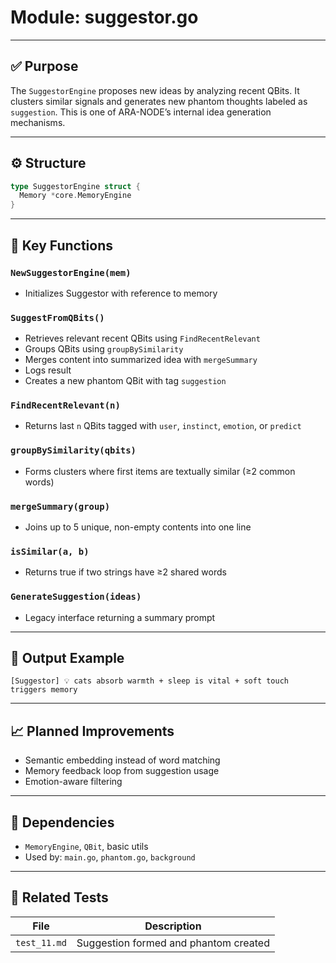 # Module: suggestor.go

---

## ✅ Purpose

The `SuggestorEngine` proposes new ideas by analyzing recent QBits. It clusters similar signals and generates new phantom thoughts labeled as `suggestion`. This is one of ARA-NODE’s internal idea generation mechanisms.

---

## ⚙️ Structure

```go
type SuggestorEngine struct {
  Memory *core.MemoryEngine
}
```

---

## 🔧 Key Functions

### `NewSuggestorEngine(mem)`

* Initializes Suggestor with reference to memory

### `SuggestFromQBits()`

* Retrieves relevant recent QBits using `FindRecentRelevant`
* Groups QBits using `groupBySimilarity`
* Merges content into summarized idea with `mergeSummary`
* Logs result
* Creates a new phantom QBit with tag `suggestion`

### `FindRecentRelevant(n)`

* Returns last `n` QBits tagged with `user`, `instinct`, `emotion`, or `predict`

### `groupBySimilarity(qbits)`

* Forms clusters where first items are textually similar (≥2 common words)

### `mergeSummary(group)`

* Joins up to 5 unique, non-empty contents into one line

### `isSimilar(a, b)`

* Returns true if two strings have ≥2 shared words

### `GenerateSuggestion(ideas)`

* Legacy interface returning a summary prompt

---

## 💬 Output Example

```text
[Suggestor] 💡 cats absorb warmth + sleep is vital + soft touch triggers memory
```

---

## 📈 Planned Improvements

* Semantic embedding instead of word matching
* Memory feedback loop from suggestion usage
* Emotion-aware filtering

---

## 📂 Dependencies

* `MemoryEngine`, `QBit`, basic utils
* Used by: `main.go`, `phantom.go`, `background`

---

## 🧪 Related Tests

| File         | Description                           |
| ------------ | ------------------------------------- |
| `test_11.md` | Suggestion formed and phantom created |
